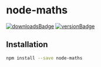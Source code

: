# node-maths

[![downloadsBadge](https://img.shields.io/npm/dt/node-maths?style=for-the-badge)](https://npmjs.com/node-maths)
[![versionBadge](https://img.shields.io/npm/v/node-maths?style=for-the-badge)](https://npmjs.com/node-maths)

## Installation

```sh
npm install --save node-maths
```
